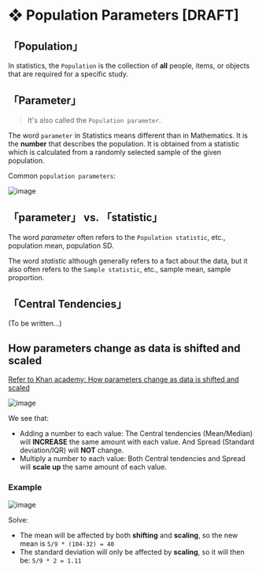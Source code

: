 #  ❖ Population Parameters [DRAFT]

##  「Population」

In statistics, the `Population` is the collection of **all** people, items, or objects that are required for a specific study.


## 「Parameter」

> It's also called the `Population parameter`.

The word `parameter` in Statistics means different than in Mathematics.
It is the **number** that describes the population.
It is obtained from a statistic which is calculated from a randomly selected sample of the given population.

Common `population parameters`:

![image](https://user-images.githubusercontent.com/14041622/43714242-f9682b40-99ae-11e8-9f99-0a986469f2ea.png)



## 「parameter」 vs. 「statistic」

The word _parameter_ often refers to the `Population statistic`, etc., population mean, population SD.

The word _statistic_ although generally refers to a fact about the data, but it also often refers to the `Sample statistic`, etc., sample mean, sample proportion.


## 「Central Tendencies」

(To be written...)

## How parameters change as data is shifted and scaled
[Refer to Khan academy: How parameters change as data is shifted and scaled](https://www.khanacademy.org/math/ap-statistics/density-curves-normal-distribution-ap/modal/v/how-parameters-change-as-data-is-shifted-and-scaled)

![image](https://user-images.githubusercontent.com/14041622/43769176-b72203e2-9a6b-11e8-9b37-9a771dca5c3f.png)

We see that:
- Adding a number to each value: The Central tendencies (Mean/Median) will **INCREASE** the same amount with each value. And Spread (Standard deviation/IQR) will **NOT** change.
- Multiply a number to each value: Both Central tendencies and Spread will **scale up** the same amount of each value.


### Example
![image](https://user-images.githubusercontent.com/14041622/43777959-eada4990-9a86-11e8-8564-f47bf3a01cf9.png)

Solve:
- The mean will be affected by both **shifting** and **scaling**, so the new mean is `5/9 * (104-32) = 40`
- The standard deviation will only be affected by **scaling**, so it will then be: `5/9 * 2 = 1.11`
